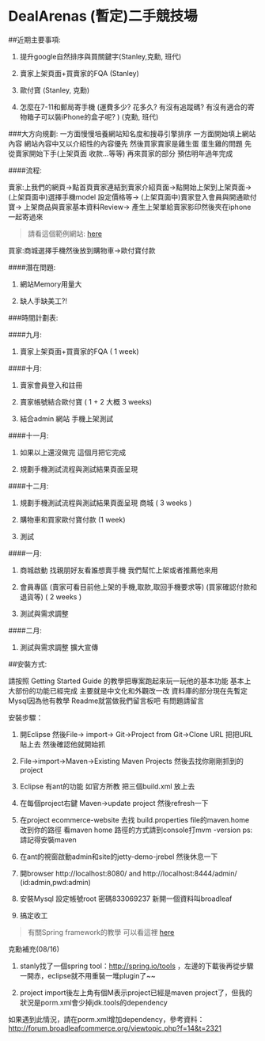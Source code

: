 # DealArenas (暫定)二手競技場

##近期主要事項:
1. 提升google自然排序與買關鍵字(Stanley,克勳, 班代)

2. 賣家上架頁面+買賣家的FQA (Stanley)

3. 歐付寶 (Stanley, 克勳)

4. 怎麼在7-11和郵局寄手機 (運費多少?  花多久? 有沒有追蹤碼? 有沒有適合的寄物箱子可以裝iPhone的盒子呢? ) (克勳, 班代)

###大方向規劃:
一方面慢慢培養網站知名度和搜尋引擎排序  一方面開始填上網站內容  網站內容中又以介紹性的內容優先  然後買家賣家是雞生蛋 蛋生雞的問題  先從賣家開始下手(上架頁面 收款...等等) 再來買家的部分  預估明年過年完成

####流程:
    
賣家:上我們的網頁->點首頁賣家連結到賣家介紹頁面->點開始上架到上架頁面->(上架頁面中)選擇手機model 設定價格等-> (上架頁面中)賣家登入會員與開通歐付寶-> 上架商品與賣家基本資料Review-> 產生上架單給賣家影印然後夾在iphone一起寄過來
>請看這個範例網站: [here](http://glyde.com/)

買家:商城選擇手機然後放到購物車->歐付寶付款

####潛在問題:
1. 網站Memory用量大

2. 缺人手缺美工?!

###時間計劃表:

####九月: 
1. 賣家上架頁面+買賣家的FQA ( 1 week)
	
####十月: 	
1. 賣家會員登入和註冊 

2. 賣家帳號結合歐付寶 ( 1 + 2  大概 3 weeks)

3. 結合admin 網站 手機上架測試

####十一月:
1. 如果以上還沒做完  這個月把它完成

2. 規劃手機測試流程與測試結果頁面呈現 

####十二月:
1. 規劃手機測試流程與測試結果頁面呈現 商城 ( 3 weeks )

2. 購物車和買家歐付寶付款 (1 week)

3. 測試 

####一月:
1. 商城啟動  找親朋好友看誰想賣手機 我們幫忙上架或者推薦他來用

2. 會員專區 (賣家可看目前他上架的手機,取款,取回手機要求等) (買家確認付款和退貨等) ( 2 weeks )

3. 測試與需求調整

####二月:
1. 測試與需求調整 擴大宣傳

##安裝方式:

請按照 Getting Started Guide 的教學把專案跑起來玩一玩他的基本功能 基本上大部份的功能已經完成 主要就是中文化和外觀改一改 資料庫的部分現在先暫定Mysql因為他有教學 Readme就當做我們留言板吧 有問題請留言
																	       
安裝步驟：
1. 開Eclipse 然後File-> import-> Git->Project from Git->Clone URL 把把URL貼上去 然後確認他就開始抓

2. File->import->Maven->Existing Maven Projects 然後去找你剛剛抓到的project

3. Eclipse 有ant的功能 如官方所教 把三個build.xml 放上去

4. 在每個project右鍵 Maven->update project 然後refresh一下

5. 在project ecommerce-website 去找 build.properties file的maven.home 改到你的路徑 看maven home 路徑的方式請到console打mvm -version 	   ps:請記得安裝maven

6. 在ant的視窗啟動admin和site的jetty-demo-jrebel 然後休息一下

7. 開browser http://localhost:8080/    and http://localhost:8444/admin/  (id:admin,pwd:admin)

8. 安裝Mysql 設定帳號root 密碼833069237 新開一個資料叫broadleaf

9. 搞定收工

>有關Spring framework的教學 可以看這裡 [here](http://openhome.cc/Gossip/SpringGossip/)
	
克勳補充(08/16)

1. stanly找了一個spring tool：http://spring.io/tools ，左邊的下載後再從步驟一開赤，eclipse就不用重裝一堆plugin了~~

2. project import後左上角有個M表示project已經是maven project了，但我的狀況是porm.xml會少掉jdk.tools的dependency

如果遇到此情況，請在porm.xml增加dependency，參考資料：http://forum.broadleafcommerce.org/viewtopic.php?f=14&t=2321
																		
